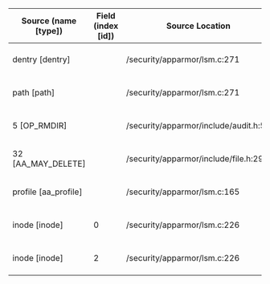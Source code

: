 | Source (name [type]) | Field (index [id]) | Source Location | Label at Source |
| -------------------- | ------------------ | --------------- | --------------- |
| dentry [dentry] | | /security/apparmor/lsm.c:271 | object, dynamic, input |
| path [path] | | /security/apparmor/lsm.c:271 | object, dynamic, input |
| 5 [OP_RMDIR] |  | /security/apparmor/include/audit.h:58 | operation, static, mediator |
| 32 [AA_MAY_DELETE] |  | /security/apparmor/include/file.h:29 | operation, static, mediator |
| profile [aa_profile] |  | /security/apparmor/lsm.c:165 | subject, dynamic, external |
| inode [inode] | 0 | /security/apparmor/lsm.c:226 | object, dynamic, input |
| inode [inode] | 2 | /security/apparmor/lsm.c:226 | object, dynamic, input |